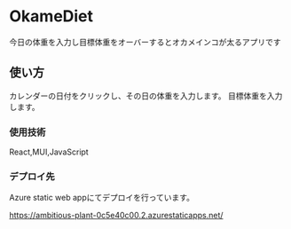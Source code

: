 # OkameDiet

今日の体重を入力し目標体重をオーバーするとオカメインコが太るアプリです

## 使い方

カレンダーの日付をクリックし、その日の体重を入力します。
目標体重を入力します。

### 使用技術

React,MUI,JavaScript

### デプロイ先
Azure static web appにてデプロイを行っています。

https://ambitious-plant-0c5e40c00.2.azurestaticapps.net/

